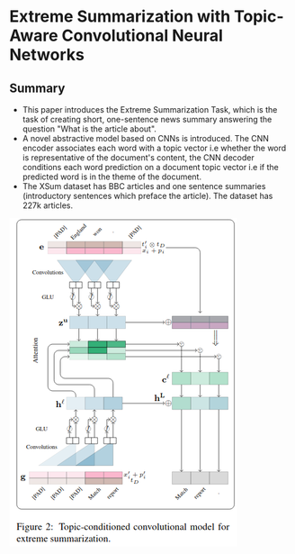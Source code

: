 # Extreme Summarization with Topic-Aware Convolutional Neural Networks
## Summary
- This paper introduces the Extreme Summarization Task, which is the task of creating short, one-sentence news summary answering the question "What is the article about".
- A novel abstractive model based on CNNs is introduced. The CNN encoder associates each word with a topic vector i.e whether the word is representative of the document's content, the CNN decoder conditions each word prediction on a document topic vector i.e if the predicted word is in the theme of the document.
- The XSum dataset has BBC articles and one sentence summaries (introductory sentences which preface the article). The dataset has 227k articles.
<img src='../Images/XSUM.png'>
